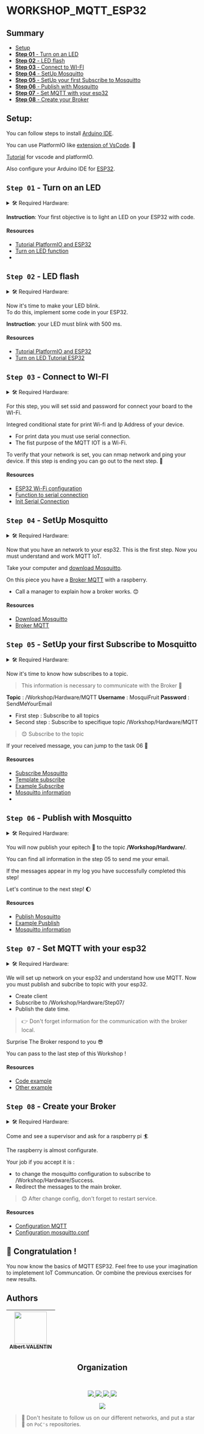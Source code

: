 # WORKSHOP_MQTT_ESP32

## Summary
- [Setup](#setup)
- [**Step 01** - Turn on an LED](#step-01---turn-on-an-led)
- [**Step 02** -  LED flash](#step-02----led-flash)
- [**Step 03** - Connect to WI-FI](#step-03---connect-to-wi-fi)
- [**Step 04** - SetUp Mosquitto](#step-04---setup-mosquitto)
- [**Step 05** - SetUp your first Subscribe to Mosquitto](#step-05---setup-your-first-subscribe-to-mosquitto)
- [**Step 06** - Publish with Mosquitto](#step-06---publish-with-mosquitto)
- [**Step 07** - Set MQTT with your esp32](#step-07---set-mqtt-with-your-esp32)
- [**Step 08** - Create your Broker](#step-08---create-your-broker)


## Setup:
You can follow steps to install [Arduino IDE](https://www.arduino.cc/en/guide/linux).

You can use PlatformIO like [extension of VsCode](https://platformio.org/install/ide?install=vscode). :rocket:

[Tutorial](https://www.youtube.com/watch?v=JmvMvIphMnY) for vscode and platformIO.

Also configure your Arduino IDE for [ESP32](https://randomnerdtutorials.com/installing-the-esp32-board-in-arduino-ide-windows-instructions/).

## **`Step 01`** - Turn on an LED

<details>
    <summary> 🛠️ Required Hardware:</summary>

- ESP32
- USB cable

</details>  

**Instruction**: Your first objective is to light an LED on your ESP32 with code.

#### Resources
- [Tutorial PlatformIO and ESP32](https://www.youtube.com/watch?v=JmvMvIphMnY)
- [Turn on LED function](https://www.arduino.cc/reference/en/language/functions/digital-io/digitalwrite/)
- 
## **`Step 02`** -  LED flash

<details>
    <summary> 🛠️ Required Hardware:</summary>

- ESP32
- USB cable

</details>

Now it's time to make your LED blink.  
To do this, implement some code in your ESP32.

**Instruction**: your LED must blink with 500 ms.

#### Resources
- [Tutorial PlatformIO and ESP32](https://www.youtube.com/watch?v=JmvMvIphMnY)
- [Turn on LED Tutorial ESP32](https://circuits4you.com/2018/02/02/esp32-led-blink-example/)

## **`Step 03`** - Connect to WI-FI

<details>
    <summary> 🛠️ Required Hardware:</summary>

- ESP32
- USB cable

</details>

For this step, you will set ssid and password for connect your board to the WI-Fi.

Integred conditional state for print Wi-fi and Ip Address of your device.

* For print data you must use serial connection.
* The fist purpose of the MQTT IOT is a Wi-Fi.

To verify that your network is set, you can nmap network and ping your device.
If this step is ending you can go out to the next step. :tada:

#### Resources
- [ESP32 Wi-Fi configuration](https://tttapa.github.io/ESP8266/Chap07%20-%20Wi-Fi%20Connections.html)
- [Function to serial connection](https://www.arduino.cc/reference/en/language/functions/communication/serial/)
- [Init Serial Connection](https://www.arduino.cc/reference/en/language/functions/communication/serial/ifserial/)

## **`Step 04`** - SetUp Mosquitto

<details>
    <summary> 🛠️ Required Hardware:</summary>

- Your Computer

</details>

Now that you have an network to your esp32.
This is the first step.
Now you must understand and work MQTT IoT.

Take your computer and [download Mosquitto](https://everythingsmarthome.co.uk/howto/how-to-install-an-mqtt-broker-mosquitto-install-config-on-debian-ubuntu-mint-fedora-raspbian/).

On this piece you have a [Broker MQTT](https://www.journaldunet.fr/web-tech/dictionnaire-de-l-iot/1440686-mqtt-comment-fonctionne-ce-protocole/) with a raspberry.

* Call a manager to explain how a broker works. :blush:

#### Resources
- [Download Mosquitto](https://everythingsmarthome.co.uk/howto/how-to-install-an-mqtt-broker-mosquitto-install-config-on-debian-ubuntu-mint-fedora-raspbian/)
- [Broker MQTT](https://www.journaldunet.fr/web-tech/dictionnaire-de-l-iot/1440686-mqtt-comment-fonctionne-ce-protocole/)

## **`Step 05`** - SetUp your first Subscribe to Mosquitto

<details>
    <summary> 🛠️ Required Hardware:</summary>

- Your computer

</details>

Now it's time to know how subscribes to a topic.

> This information is necessary to communicate with the Broker :rocket:

**Topic** : /Workshop/Hardware/MQTT
**Username** : MosquiFruit
**Password** : SendMeYourEmail

- First step : Subscribe to all topics
- Second step : Subscribe to specifique topic /Workshop/Hardware/MQTT
> :blush: Subscribe to the topic

If your received message, you can jump to the task 06 :tada:

#### Resources
- [Subscribe Mosquitto](https://mosquitto.org/man/mosquitto_sub-1.html)
- [Template subscribe](https://docs.solace.com/Open-APIs-Protocols/MQTT/MQTT-Topics.htm)
- [Example Subscribe](https://projetsdiy.fr/mosquitto-broker-mqtt-raspberry-pi/)
- [Mosquitto information](https://everythingsmarthome.co.uk/howto/how-to-install-an-mqtt-broker-mosquitto-install-config-on-debian-ubuntu-mint-fedora-raspbian/)
- 
## **`Step 06`** - Publish with Mosquitto

<details>
    <summary> 🛠️ Required Hardware:</summary>

- Your Computer
</details>

You will now publish your epitech :e-mail: to the topic **/Workshop/Hardware/**.

You can find all information in the step 05 to send me your email.

If the messages appear in my log you have successfully completed this step!

Let's continue to the next step! :moon:

#### Resources
- [Publish Mosquitto](https://mosquitto.org/man/mosquitto_pub-1.html)
- [Example Pusblish](https://projetsdiy.fr/mosquitto-broker-mqtt-raspberry-pi/)
- [Mosquitto information](https://everythingsmarthome.co.uk/howto/how-to-install-an-mqtt-broker-mosquitto-install-config-on-debian-ubuntu-mint-fedora-raspbian/)

## **`Step 07`** - Set MQTT with your esp32

<details>
    <summary> 🛠️ Required Hardware:</summary>

- ESP32
- USB cable

</details>

We will set up network on your esp32 and understand how use MQTT.
Now you must publish and subcribe to topic with your esp32.

- Create client
- Subscribe to /Workshop/Hardware/Step07/
- Publish the date time.

> :point_right: Don't forget information for the communication with the broker local.

Surprise The Broker respond to you :sunglasses:

You can pass to the last step of this Workshop !

#### Resources
- [Code example](https://randomnerdtutorials.com/esp32-mqtt-publish-subscribe-arduino-ide/)
- [Other example](https://www.emqx.com/en/blog/esp32-connects-to-the-free-public-mqtt-broker)

## **`Step 08`** - Create your Broker

<details>
    <summary> 🛠️ Required Hardware:</summary>

- Raspberry Pi
- USB cable

</details>

Come and see a supervisor and ask for a raspberry pi :surfer:

The raspberry is almost configurate.

Your job if you accept it is :
- to change the mosquitto configuration to subscribe to /Workshop/Hardware/Success.
- Redirect the messages to the main broker.

> :blush: After change config, don't forget to restart service.

#### Resources
- [Configuration MQTT](http://www.steves-internet-guide.com/mosquitto-bridge-configuration/)
- [Configuration mosquitto.conf](https://stackoverflow.com/questions/33867534/how-to-conditionally-forward-messages-between-two-bridged-mqtt-broker)

## :tada: Congratulation !

You now know the basics of MQTT ESP32. Feel free to use your imagination to impletement IoT Communcation.
Or combine the previous exercises for new results.


## Authors

| [<img src="https://github.com/OnsagerHe.png?size=85" width=85><br><sub>Albert VALENTIN</sub>](https://github.com/OnsagerHe) | 
| :---: |
<h2 align=center>
Organization
</h2>
<br/>
<p align='center'>
    <a href="https://www.linkedin.com/company/pocinnovation/mycompany/">
        <img src="https://img.shields.io/badge/LinkedIn-0077B5?style=for-the-badge&logo=linkedin&logoColor=white">
    </a>
    <a href="https://www.instagram.com/pocinnovation/">
        <img src="https://img.shields.io/badge/Instagram-E4405F?style=for-the-badge&logo=instagram&logoColor=white">
    </a>
    <a href="https://twitter.com/PoCInnovation">
        <img src="https://img.shields.io/badge/Twitter-1DA1F2?style=for-the-badge&logo=twitter&logoColor=white">
    </a>
    <a href="https://discord.com/invite/Yqq2ADGDS7">
        <img src="https://img.shields.io/badge/Discord-7289DA?style=for-the-badge&logo=discord&logoColor=white">
    </a>
</p>
<p align=center>
    <a href="https://www.poc-innovation.fr/">
        <img src="https://img.shields.io/badge/WebSite-1a2b6d?style=for-the-badge&logo=GitHub Sponsors&logoColor=white">
    </a>
</p>

> :rocket: Don't hesitate to follow us on our different networks, and put a star 🌟 on `PoC's` repositories.